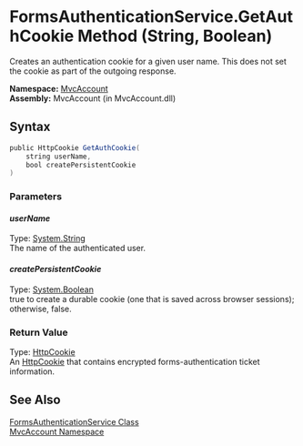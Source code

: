 FormsAuthenticationService.GetAuthCookie Method (String, Boolean)
=================================================================
Creates an authentication cookie for a given user name. This does not set the cookie as part of the outgoing response.

**Namespace:** [MvcAccount][1]  
**Assembly:** MvcAccount (in MvcAccount.dll)

Syntax
------

```csharp
public HttpCookie GetAuthCookie(
	string userName,
	bool createPersistentCookie
)
```

### Parameters

#### *userName*
Type: [System.String][2]  
The name of the authenticated user.

#### *createPersistentCookie*
Type: [System.Boolean][3]  
true to create a durable cookie (one that is saved across browser sessions); otherwise, false.

### Return Value
Type: [HttpCookie][4]  
 An [HttpCookie][4] that contains encrypted forms-authentication ticket information. 

See Also
--------
[FormsAuthenticationService Class][5]  
[MvcAccount Namespace][1]  

[1]: ../README.md
[2]: http://msdn.microsoft.com/en-us/library/s1wwdcbf
[3]: http://msdn.microsoft.com/en-us/library/a28wyd50
[4]: http://msdn.microsoft.com/en-us/library/zw640823
[5]: README.md